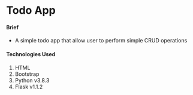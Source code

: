 # Todo App

#### Brief

* A simple todo app that allow user to perform simple CRUD operations

#### Technologies Used

1. HTML
1. Bootstrap
1. Python v3.8.3 
1. Flask v1.1.2